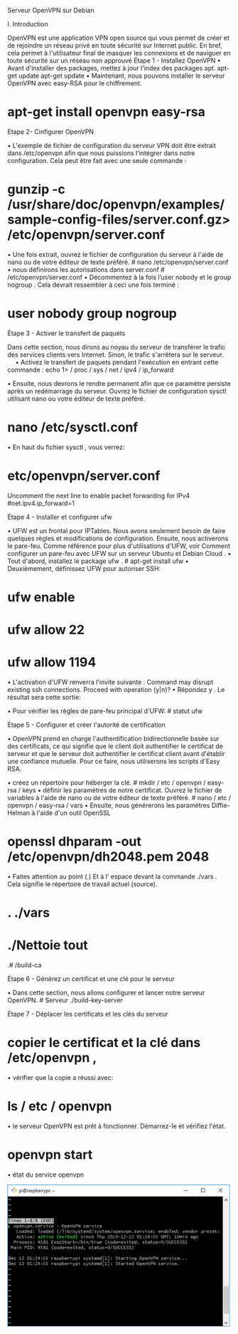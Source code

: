 

Serveur OpenVPN sur Debian


I. Introduction

OpenVPN est une application VPN open source qui vous permet de créer et de rejoindre un réseau privé en toute sécurité sur Internet public. En bref, cela permet à l'utilisateur final de masquer les connexions et de naviguer en toute sécurité sur un réseau non approuvé
Étape 1 - Installez OpenVPN
•	Avant d'installer des packages, mettez à jour l'index des packages apt.
  apt-get update
  apt-get update
•	Maintenant, nous pouvons installer le serveur OpenVPN avec easy-RSA pour le chiffrement.
#  apt-get install openvpn easy-rsa

Etape 2- Cinfigurer OpenVPN

•	L'exemple de fichier de configuration du serveur VPN doit être extrait dans /etc/openvpn afin que nous puissions l'intégrer dans notre configuration. Cela peut être fait avec une seule commande :
 #   gunzip -c /usr/share/doc/openvpn/examples/sample-config-files/server.conf.gz> /etc/openvpn/server.conf

•	Une fois extrait, ouvrez le fichier de configuration du serveur à l'aide de nano ou de votre éditeur de texte préféré.
      #   nano /etc/openvpn/server.conf
•	nous définirons les autorisations dans server.conf 
      #   /etc/openvpn/server.conf
•	Décommentez à la fois l’user nobody et le group nogroup . Cela devrait ressembler à ceci une fois terminé : 
#    user nobody group nogroup

Étape 3 - Activer le transfert de paquets

Dans cette section, nous dirons au noyau du serveur de transférer le trafic des services clients vers Internet. Sinon, le trafic s'arrêtera sur le serveur.
 
•	Activez le transfert de paquets pendant l'exécution en entrant cette commande :
  echo 1> / proc / sys / net / ipv4 / ip_forward

•	Ensuite, nous devrons le rendre permanent afin que ce paramètre persiste après un redémarrage du serveur. Ouvrez le fichier de configuration sysctl utilisant nano ou votre éditeur de texte préféré.

#  nano /etc/sysctl.conf

•	En haut du fichier sysctl , vous verrez:
#  etc/openvpn/server.conf
Uncomment the next line to enable packet forwarding for IPv4 #net.ipv4.ip_forward=1

Étape 4 - Installer et  configurer ufw

•	UFW est un frontal pour IPTables. Nous avons seulement besoin de faire quelques règles et modifications de configuration. Ensuite, nous activerons le pare-feu. Comme référence pour plus d'utilisations d'UFW, voir Comment configurer un pare-feu avec UFW sur un serveur Ubuntu et Debian Cloud .
•	Tout d'abord, installez le package ufw .
                  #  apt-get install ufw
•	Deuxièmement, définissez UFW pour autoriser SSH:
# ufw enable
# ufw allow 22
# ufw allow 1194

•	L'activation d'UFW renverra l'invite suivante :
             Command may disrupt existing ssh connections. Proceed with operation (y|n)?
•	Répondez y . Le résultat sera cette sortie:

•	Pour vérifier les règles de pare-feu principal d'UFW:
                  #  statut ufw


Étape 5 - Configurer et créer l'autorité de certification

•	OpenVPN prend en charge l'authentification bidirectionnelle basée sur des certificats, ce qui signifie que le client doit authentifier le certificat de serveur et que le serveur doit authentifier le certificat client avant d'établir une confiance mutuelle. Pour ce faire, nous utiliserons les scripts d'Easy RSA.

•	créez un répertoire pour héberger la clé.
    #    mkdir / etc / openvpn / easy-rsa / keys
•	définir les paramètres de notre certificat. Ouvrez le fichier de variables à l'aide de nano ou de votre éditeur de texte préféré.
       #  nano / etc / openvpn / easy-rsa / vars
•	Ensuite, nous générerons les paramètres Diffie-Helman à l'aide d'un outil OpenSSL

#  openssl dhparam -out /etc/openvpn/dh2048.pem 2048
•	Faites attention au point (.) Et à l' espace devant la commande ./vars . Cela signifie le répertoire de travail actuel (source).
#    .  ./vars
#  ./Nettoie tout
.#  /build-ca

Étape 6 - Générez un certificat et une clé pour le serveur

•	Dans cette section, nous allons configurer et lancer notre serveur OpenVPN.
      #  Serveur ./build-key-server

Étape 7 - Déplacer les certificats et les clés du serveur

#  copier le certificat et la clé dans /etc/openvpn ,
•	vérifier que la copie a réussi avec:
#    ls / etc / openvpn
•	le serveur OpenVPN est prêt à fonctionner. Démarrez-le et vérifiez l'état.
#    openvpn start
•	état du service openvpn

![](vpn.png)

